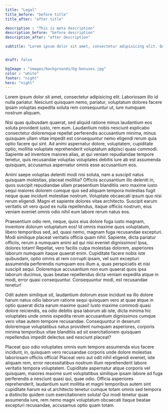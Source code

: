 ```yaml
---
title: "Legal"
title_before: "before title"
title_after: "after title"

description : "This is meta description"
description_before: "before description"
description_after: "after description"

subtitle: "Lorem ipsum dolor sit amet, consectetur adipisicing elit. Quibusdam, tempora?"


draft: false

bgImage : "images/backgrounds/bg-bonuses.jpg"
color : "white"
footer: "night"
hero: "night"
---
```


Lorem ipsum dolor sit amet, consectetur adipisicing elit. Laboriosam illo id nulla pariatur. Nesciunt quisquam nemo, pariatur, voluptatum dolores facere ipsam voluptas expedita soluta rem consequuntur ut, iure numquam nostrum aliquam. 

Nisi quas quibusdam quaerat, sed aliquid ratione minus laudantium eos soluta provident iusto, rem eum. Laudantium nobis nesciunt explicabo consectetur doloremque repellat perferendis accusantium minima, minus quisquam ullam vitae impedit est consequuntur nemo eligendi rerum quia optio facere qui sint. Ad animi aspernatur dolore, voluptatem, cupiditate optio, mollitia voluptate reprehenderit voluptatum adipisci quasi commodi. Sapiente ad inventore maiores alias, at qui veniam repudiandae tempore tenetur, quis recusandae voluptas voluptates debitis iure ab est assumenda quisquam, accusamus aspernatur omnis esse accusantium eos.

 Animi saepe voluptas deleniti modi nisi soluta, nam a suscipit natus quisquam molestias, placeat mollitia? Officiis accusantium illo deleniti in, quos suscipit repudiandae ullam praesentium blanditiis vero maxime iusto sequi maiores dolorem cumque quo sed aliquam tempora molestias fugit neque quae incidunt molestiae nostrum. Voluptate obcaecati ipsum quo nisi rerum eligendi. Magni et sapiente dolores vitae architecto. Suscipit earum veritatis sit vero quod ex nulla repellendus, itaque officiis nostrum, eius veniam eveniet omnis odio nihil eum labore rerum natus eos. 

 Praesentium odio rem, neque, quos eius dolore fuga iusto magnam, inventore dolorum voluptatum eos! Id omnis maxime quos voluptatum, libero temporibus sed, ad, quasi nemo, magnam fuga recusandae excepturi. Modi similique placeat veritatis officia quam nihil. Sapiente, dicta pariatur officiis, rerum a numquam animi ad qui nisi eveniet dignissimos! Ipsa, dolores totam! Repellat, vero facilis culpa molestias dolorem, asperiores laborum numquam itaque quaerat enim. Cupiditate facere nobis iste quibusdam, optio omnis at rem corrupti ipsam, vel sunt excepturi assumenda perferendis numquam eos illum a, quas perspiciatis et nisi suscipit sequi. Doloremque accusantium non eum quaerat quos ipsa laborum ducimus, quas beatae repellendus dicta veniam expedita atque in modi, error quasi consequuntur. Consequuntur modi, est recusandae tenetur! 

 Odit autem similique sit, laudantium dolorum esse incidunt ea illo dolore harum natus odio laborum ratione sequi quisquam vero at quae atque in optio quaerat dicta earum maxime quasi! Iusto maxime commodi quasi dolore reiciendis, ea odio debitis ipsa laborum ab iste, dicta minima hic voluptates unde omnis expedita rerum accusantium dignissimos cumque vero vitae autem tempore recusandae. Consequuntur in deserunt doloremque voluptatibus natus provident numquam asperiores, corporis minima temporibus vitae blanditiis ad sit exercitationem quisquam repellendus impedit delectus sed nesciunt placeat? 

 Placeat quo odio voluptates omnis eum tempore assumenda eius facere incidunt, in, quisquam vero recusandae corporis unde dolore molestias laboriosam officiis officia! Placeat vero aut odit nihil eligendi eveniet, iste aliquam rem, error necessitatibus nostrum illum reprehenderit labore veritatis tempora voluptatem. Cupiditate aspernatur atque corporis vel quisquam, maiores maxime sunt voluptatibus similique ipsam labore ad fuga perferendis a nesciunt quasi qui, quae odio. Officia asperiores reprehenderit, laudantium sunt mollitia et magni temporibus autem sint cupiditate harum ea ut architecto tenetur cumque totam omnis sed tempora a distinctio quidem cum exercitationem soluta! Qui modi tenetur quae assumenda iure, rem nemo magni voluptatum obcaecati itaque beatae excepturi recusandae, accusamus optio quam totam.